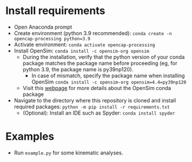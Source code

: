 
# Install requirements
- Open Anaconda prompt
- Create environment (python 3.9 recommended): `conda create -n opencap-processing python=3.9`
- Activate environment: `conda activate opencap-processing`
- Install OpenSim: `conda install -c opensim-org opensim`
    - During the installation, verify that the python version of your conda package matches the package name before proceeding (eg, for python 3.9, the package name is py39np120).
        - In case of mismatch, specify the package name when installing OpenSim `conda install -c opensim-org opensim=4.4=py39np120`
    - Visit this [webpage](https://simtk-confluence.stanford.edu:8443/display/OpenSim/Conda+Package) for more details about the OpenSim conda package
- Navigate to the directory where this repository is cloned and install required packages: `python -m pip install -r requirements.txt`
    - (Optional): Install an IDE such as Spyder: `conda install spyder` 
    
# Examples
- Run `example.py` for some kinematic analyses.

